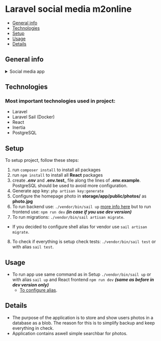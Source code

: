 # Laravel social media m2online
* [General info](#general-info)
* [Technologies](#technologies)
* [Setup](#setup)
* [Usage](#usage)
* [Details](#details)

## General info
<details>
  <summary>Social media app</summary>
This project involves a Laravel SPA built with Inertia and React. The goal was to create simple social media using different technologies.
</details>

## Technologies
### Most important technologies used in project:
* Laravel
* Laravel Sail (Docker)
* React
* Inertia
* PostgreSQL

## Setup
To setup project, follow these steps:
1. run `composer install` to install all packages
2. run `npm install` to install all **React** packages
3. create _**.env**_ and **.env.test**_ file along the lines of **.env.example**. PostgreSQL should be used to avoid more configuration.
4. Generate app key: `php artisan key:generate`
5. Configure the homepage photo in **storage/app/public/photos/** as **photo.jpg**
6. To run backend use: `./vendor/bin/sail up` [more info here](https://laravel.com/docs/11.x/sail#configuring-a-shell-alias) but to run frontend use: `npm run dev` ***(in case if you use dev version)***
7. To run migrations: `./vendor/bin/sail artisan migrate`.
- If you decided to configure shell alias for vendor use `sail artisan migrate`.
8. To check if everything is setup check tests: `./vendor/bin/sail test` or with alias `sail test`.

## Usage
- To run app use same command as in Setup `./vendor/bin/sail up` or with alias `sail up` and React frontend `npm run dev` ***(same as before in dev version only)***
  - [To configure alias](https://laravel.com/docs/11.x/sail#configuring-a-shell-alias).

## Details
* The purpose of the application is to store and show users photos in a database as a blob. The reason for this is to simplify backup and keep everything in check.
* Application contains aswell simple searchbar for photos.